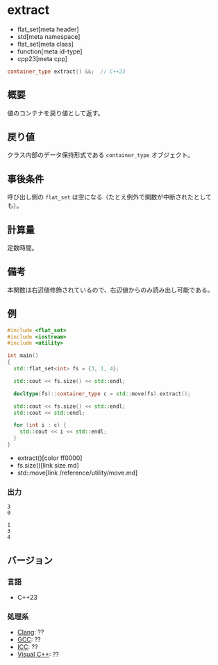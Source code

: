 # extract
* flat_set[meta header]
* std[meta namespace]
* flat_set[meta class]
* function[meta id-type]
* cpp23[meta cpp]

```cpp
container_type extract() &&;  // C++23
```

## 概要
値のコンテナを戻り値として返す。


## 戻り値
クラス内部のデータ保持形式である `container_type` オブジェクト。


## 事後条件
呼び出し側の `flat_set` は空になる（たとえ例外で関数が中断されたとしても）。


## 計算量
定数時間。


## 備考
本関数は右辺値修飾されているので、右辺値からのみ読み出し可能である。


## 例
```cpp example
#include <flat_set>
#include <iostream>
#include <utility>

int main()
{
  std::flat_set<int> fs = {3, 1, 4};

  std::cout << fs.size() << std::endl;

  decltype(fs)::container_type c = std::move(fs).extract();

  std::cout << fs.size() << std::endl;
  std::cout << std::endl;

  for (int i : c) {
    std::cout << i << std::endl;
  }
}
```
* extract()[color ff0000]
* fs.size()[link size.md]
* std::move[link /reference/utility/move.md]

### 出力
```
3
0

1
3
4
```


## バージョン
### 言語
- C++23

### 処理系
- [Clang](/implementation.md#clang): ??
- [GCC](/implementation.md#gcc): ??
- [ICC](/implementation.md#icc): ??
- [Visual C++](/implementation.md#visual_cpp): ??
